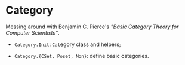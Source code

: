 # Category

Messing around with Benjamin C. Pierce's *"Basic Category Theory for Computer Scientists"*.

- `Category.Init`: `Cat`egory class and helpers;

- `Category.{CSet, Poset, Mon}`: define basic categories.
